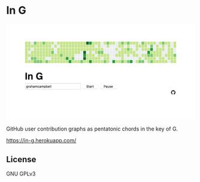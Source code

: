 # In G

![](./jared-nielsen-in-g.png)

GitHub user contribution graphs as pentatonic chords in the key of G.

https://in-g.herokuapp.com/

## License
GNU GPLv3
